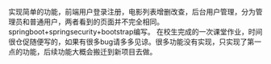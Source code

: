 实现简单的功能，前端用户登录注册，电影列表增删改查，后台用户管理，分为管理员和普通用户，两者看到的页面并不完全相同。springboot+springsecurity+bootstrap编写。
在校生完成的一次课堂作业，时间很仓促随便写的，如果有很多bug请多多见谅。很多功能没有实现，只实现了第一点的功能，后续功能大概会搬迁到新项目去做。
